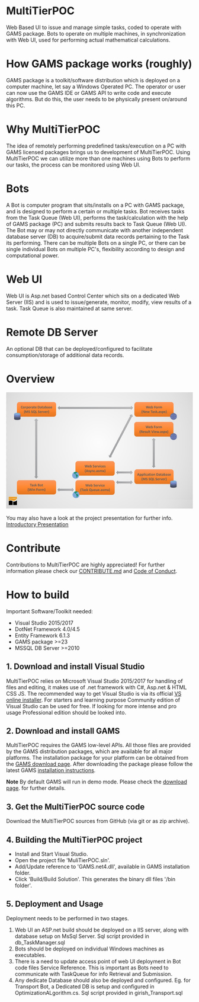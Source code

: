 # MultiTierPOC
Web Based UI to issue and manage simple tasks, coded to operate with GAMS package.
Bots to operate on multiple machines, in synchronization with Web UI, used for performing actual mathematical calculations.

# How GAMS package works (roughly) #
GAMS package is a toolkit/software distribution which is deployed on a computer machine, let say a Windows Operated PC. The operator or user can now use the GAMS IDE or GAMS API to write code and execute algorithms. But do this, the user needs to be physically present on/around this PC.

# Why MultiTierPOC #
The idea of remotely performing predefined tasks/execution on a PC with GAMS licensed packages brings us to development of MultiTierPOC. 
Using MultiTierPOC we can utilize more than one machines using Bots to perform our tasks, the process can be monitored using Web UI.

# Bots #
A Bot is computer program that sits/installs on a PC with GAMS package, and is designed to perform a certain or multiple tasks. Bot receives tasks from the Task Queue (Web UI), performs the task/calculation with the help of GAMS package (PC) and submits results back to Task Queue (Web UI). The Bot may or may not directly communicate with another independent database server (DB) to acquire/submit data records pertaining to the Task its performing.
There can be multiple Bots on a single PC, or there can be single individual Bots on multiple PC's, flexibility according to design and computational power.

# Web UI #
Web UI is Asp.net based Control Center which sits on a dedicated Web Server (IIS) and is used to issue/generate, monitor, modify, view results of a task.
Task Queue is also maintained at same server. 

# Remote DB Server #
An optional DB that can be deployed/configured to facilitate consumption/storage of additional data records.


# Overview #
![Technical Overview](overview.jpg)

You may also have a look at the project presentation for further info. [Introductory Presentation](overview.pdf)


# Contribute #

Contributions to MultiTierPOC are highly appreciated! For further information please check our [CONTRIBUTE.md](CONTRIBUTE.md) and [Code of Conduct](CODE_OF_CONDUCT.md).

# How to build #
Important Software/Toolkit needed:
* Visual Studio 2015/2017
* DotNet Framework 4.0/4.5
* Entity Framework 6.1.3
* GAMS package >=23
* MSSQL DB Server >=2010

## 1. Download and install Visual Studio ##

MultiTierPOC relies on Microsoft Visual Studio 2015/2017 for handling of files and editing, it makes use of .net framework with C#, Asp.net & HTML CSS JS. The recommended way to get Visual Studio is via its official [VS online installer](https://www.visualstudio.com/downloads/). For starters and learning purpose Community edition of Visual Studio can be used for free. If looking for more intense and pro usage Professional edition should be looked into.

## 2. Download and install GAMS ##

MultiTierPOC requires the GAMS low-level APIs. All those files are provided by the GAMS distribution packages, which are available for all major platforms. The installation package for your platform can be obtained from the [GAMS download page](https://www.gams.com/download/). After downloading the package please follow the latest GAMS [installation instructions](https://www.gams.com/latest/docs/UG_MAIN.html#UG_INSTALL).

**Note** By default GAMS will run in demo mode. Please check the [download page](https://www.gams.com/download/). for further details.

## 3. Get the MultiTierPOC source code ##

Download the MultiTierPOC sources from GitHub (via git or as zip archive).

## 4. Building the MultiTierPOC project ##

* Install and Start Visual Studio.
* Open the project file 'MuliTierPOC.sln'.
* Add/Update reference to 'GAMS.net4.dll', available in GAMS installation folder.
* Click 'Build/Build Solution'. This generates the binary dll files '/bin folder'. 


## 5. Deployment and Usage ##

Deployment needs to be performed in two stages.
1) Web UI an ASP.net build should be deployed on a IIS server, along with database setup on MsSql Server. Sql script provided in db_TaskManager.sql
2) Bots should be deployed on individual Windows machines as executables.
3) There is a need to update access point of web UI deployment in Bot code files Service Reference. This is important as Bots need to communicate with TaskQueue for info Retrieval and Submission.
4) Any dedicate Database should also be deployed and configured. Eg. for Transport Bot, a Dedicated DB is setup and configured in OptimizationALgorithm.cs. Sql script provided in girish_Transport.sql